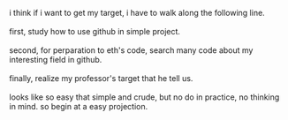 i think if i want to get my target, i have to walk along the following line.\
\
first, study how to use github in simple project.\
\
second, for perparation to eth's code, search many code about my interesting field in github.\
\
finally, realize my professor's target that he tell us.\
\
looks like so easy that simple and crude, but no do in practice, no thinking in mind. so begin at a easy projection.
